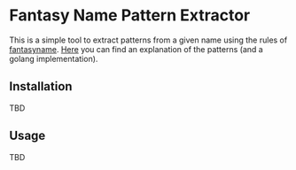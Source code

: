 # Fantasy Name Pattern Extractor

This is a simple tool to extract patterns from a given name using the rules of [fantasyname](https://github.com/skeeto/fantasyname).
[Here](https://github.com/s0rg/fantasyname) you can find an explanation of the patterns (and a golang implementation).

## Installation

TBD

## Usage

TBD
